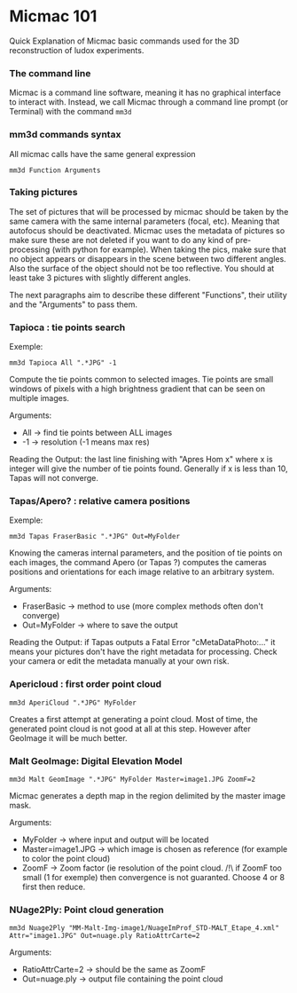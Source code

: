 # Micmac 101
Quick Explanation of Micmac basic commands used for the 3D reconstruction of ludox experiments.


### The command line
Micmac is a command line software, meaning it has no graphical interface to interact with. Instead, we call Micmac through a command line prompt (or Terminal) with the command 
```mm3d```

### mm3d commands syntax
All micmac calls have the same general expression 
```
mm3d Function Arguments
```
### Taking pictures
The set of pictures that will be processed by micmac should be taken by the same camera with the same internal parameters (focal, etc). Meaning that autofocus should be deactivated. Micmac uses the metadata of pictures so make sure these are not deleted if you want to do any kind of pre-processing (with python for example). When taking the pics, make sure that no object appears or disappears in the scene between two different angles. Also the surface of the object should not be too reflective. You should at least take 3 pictures with slightly different angles.

The next paragraphs aim to describe these different "Functions", their utility and the "Arguments" to pass them.

### Tapioca : tie points search
Exemple:
```
mm3d Tapioca All ".*JPG" -1
```

Compute the tie points common to selected images.
Tie points are small windows of pixels with a high brightness gradient that can be seen on
multiple images.

Arguments: 
  - All &rarr; find tie points between ALL images
  - -1 &rarr; resolution (-1 means max res)
   
 Reading the Output: the last line finishing with "Apres Hom x"  where x is integer will give the number of tie points found. Generally if x is less than 10, Tapas will not converge. 


### Tapas/Apero? : relative camera positions
Exemple:
```
mm3d Tapas FraserBasic ".*JPG" Out=MyFolder
```

Knowing the cameras internal parameters, and the position of tie points on each images, the
command Apero (or Tapas ?) computes the cameras positions and orientations for each image relative to an
arbitrary system.

Arguments: 
  - FraserBasic &rarr; method to use (more complex methods often don't converge)
  - Out=MyFolder &rarr; where to save the output
 
Reading the Output: if Tapas outputs a Fatal Error "cMetaDataPhoto:..." it means your pictures don't have the right metadata for processing. Check your camera or edit the metadata manually at your own risk.
 
### Apericloud : first order point cloud
```
mm3d AperiCloud ".*JPG" MyFolder
```

Creates a first attempt at generating a point cloud. Most of time, the generated point cloud is not good at all at this step. However after GeoImage it will be much better.

### Malt GeoImage: Digital Elevation Model
```
mm3d Malt GeomImage ".*JPG" MyFolder Master=image1.JPG ZoomF=2
```

Micmac generates a depth map in the region delimited by the
master image mask.

Arguments: 
  - MyFolder &rarr; where input and output will be located
  - Master=image1.JPG &rarr; which image is chosen as reference (for example to color the point cloud)
  - ZoomF &rarr; Zoom factor (ie resolution of the point cloud. /!\ if ZoomF too small (1 for exemple) then convergence is not guaranted. Choose 4 or 8 first then reduce.

### NUage2Ply: Point cloud generation
```
mm3d Nuage2Ply "MM-Malt-Img-image1/NuageImProf_STD-MALT_Etape_4.xml" Attr="image1.JPG" Out=nuage.ply RatioAttrCarte=2
```

Arguments: 
-  RatioAttrCarte=2 &rarr; should be the same as ZoomF
-  Out=nuage.ply &rarr; output file containing the point cloud
